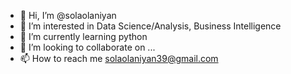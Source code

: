 - 👋 Hi, I’m @solaolaniyan
- 👀 I’m interested in Data Science/Analysis, Business Intelligence
- 🌱 I’m currently learning python
- 💞️ I’m looking to collaborate on ...
- 📫 How to reach me solaolaniyan39@gmail.com

<!---
solaolaniyan/solaolaniyan is a ✨ special ✨ repository because its `README.md` (this file) appears on your GitHub profile.
You can click the Preview link to take a look at your changes.
--->
